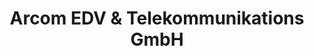 ---
title: "Arcom EDV & Telekommunikations GmbH"
url: /heilbronn/arcom-edv-und-telekommunikations-gmbh/
shop: Computer
---